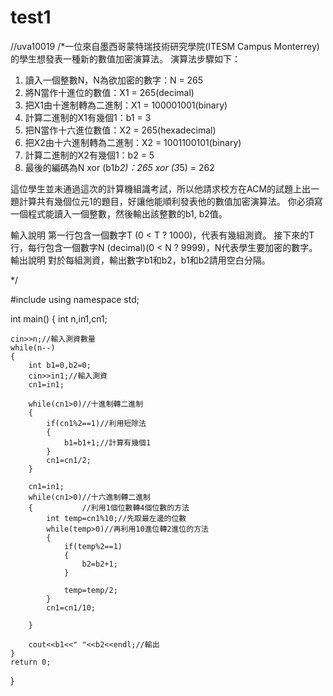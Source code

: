 # test1
//uva10019
/*一位來自墨西哥蒙特瑞技術研究學院(ITESM Campus Monterrey)的學生想發表一種新的數值加密演算法。
演算法步驟如下：

1. 讀入一個整數N，N為欲加密的數字：N = 265
2. 將N當作十進位的數值：X1 = 265(decimal)
3. 把X1由十進制轉為二進制：X1 = 100001001(binary)
4. 計算二進制的X1有幾個1：b1 = 3
5. 把N當作十六進位數值：X2 = 265(hexadecimal)
6. 把X2由十六進制轉為二進制：X2 = 1001100101(binary)
7. 計算二進制的X2有幾個1：b2 = 5
8. 最後的編碼為N xor (b1*b2)：265 xor (3*5) = 262

這位學生並未通過這次的計算機組識考試，所以他請求校方在ACM的試題上出一題計算共有幾個位元1的題目，好讓他能順利發表他的數值加密演算法。
你必須寫一個程式能讀入一個整數，然後輸出該整數的b1, b2值。

輸入說明
第一行包含一個數字T (0 < T ? 1000)，代表有幾組測資。
接下來的T行，每行包含一個數字N (decimal)(0 < N ? 9999)，N代表學生要加密的數字。
輸出說明
對於每組測資，輸出數字b1和b2，b1和b2請用空白分隔。

*/ 

#include <iostream>
using namespace std;

int main()
{
    int n,in1,cn1;
    
    cin>>n;//輸入測資數量 
    while(n--) 
    {
        int b1=0,b2=0;
        cin>>in1;//輸入測資
        cn1=in1;
        
        while(cn1>0)//十進制轉二進制 
        {
            if(cn1%2==1)//利用短除法 
            {
                b1=b1+1;//計算有幾個1 
            }
            cn1=cn1/2;
        }
        
        cn1=in1;
        while(cn1>0)//十六進制轉二進制 
        {           //利用1個位數轉4個位數的方法 
            int temp=cn1%10;//先取最左邊的位數 
            while(temp>0)//再利用10進位轉2進位的方法 
            {             
                if(temp%2==1)
                {
                    b2=b2+1;
                }
                
                temp=temp/2;
            }
            cn1=cn1/10;
            
        }
        
        cout<<b1<<" "<<b2<<endl;//輸出 
    }
    return 0;
}

